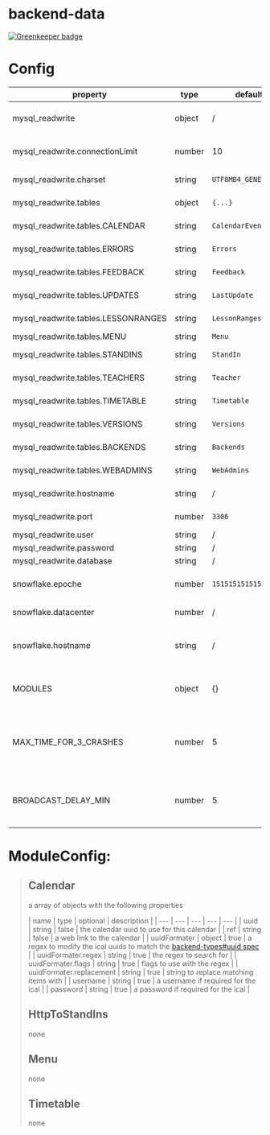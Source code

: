 # backend-data

[![Greenkeeper badge](https://badges.greenkeeper.io/vpapp-team/backend-data.svg)](https://greenkeeper.io/)

# Config
| property | type | default | optional | description |
| --- | --- | --- | --- | --- |
| mysql_readwrite | object | / | false | readonly connection to mysql db |
| mysql_readwrite.connectionLimit | number | 10 | true | max simultaneous connections |
| mysql_readwrite.charset | string | `UTF8MB4_GENERAL_CI` | true | charset of the connection |
| mysql_readwrite.tables | object | `{...}` | true | table name mappings |
| mysql_readwrite.tables.CALENDAR | string | `CalendarEvents` | true | CALENDAR mapping |
| mysql_readwrite.tables.ERRORS | string | `Errors` | true | ERRORS mapping |
| mysql_readwrite.tables.FEEDBACK | string | `Feedback` | true | FEEDBACK mapping |
| mysql_readwrite.tables.UPDATES | string | `LastUpdate` | true | UPDATES mapping |
| mysql_readwrite.tables.LESSONRANGES | string | `LessonRanges` | true | LESSONRANGES mapping |
| mysql_readwrite.tables.MENU | string | `Menu` | true | MENU mapping |
| mysql_readwrite.tables.STANDINS | string | `StandIn` | true | STANDINS mapping |
| mysql_readwrite.tables.TEACHERS | string | `Teacher` | true | TEACHERS mapping |
| mysql_readwrite.tables.TIMETABLE | string | `Timetable` | true | TIMETABLE mapping |
| mysql_readwrite.tables.VERSIONS | string | `Versions` | true | VERSIONS mapping |
| mysql_readwrite.tables.BACKENDS | string | `Backends` | true | BACKENDS mapping |
| mysql_readwrite.tables.WEBADMINS | string | `WebAdmins` | true | WEBADMINS mapping |
| mysql_readwrite.hostname | string | / | false | the mysql host domain/ip |
| mysql_readwrite.port | number | `3306` | true | the mysql host port |
| mysql_readwrite.user | string | / | false | mysql user name |
| mysql_readwrite.password | string | / | false | mysql password |
| mysql_readwrite.database | string | / | false | mysql db name |
| snowflake.epoche | number | `1515151515151` | true | time to offset snowflake timestamps |
| snowflake.datacenter | number | / | false | datacenter id, min 0, max 15 |
| snowflake.hostname | string | / | false | host name for this server, used when creating UUID'S |
| MODULES | object | {} | false | module specific config data - [click for more info](#moduleconfig) |
| MAX_TIME_FOR_3_CRASHES | number | 5 | true | how long 3 crashes are allowed to be apart, else the module gets disabled |
| BROADCAST_DELAY_MIN | number | 5 | true | time to delay broadcasts to wait for other modules to finish |

# ModuleConfig:
> ## Calendar
> a array of objects with the following properties
>
> | name | type | optional | description |
> | --- | --- | --- | --- | --- |
> | uuid | string | false | the calendar uuid to use for this calendar |
> | ref | string | false | a web link to the calendar |
> | uuidFormater | object | true | a regex to modify the ical uuids to match the [backend-types#uuid spec](https://github.com/vpapp-team/backend-types/blob/master/README.md#uuid) |
> | uuidFormater.regex | string | true | the regex to search for |
> | uuidFormater.flags | string | true | flags to use with the regex |
> | uuidFormater.replacement | string | true | string to replace matching items with |
> | username | string | true | a username if required for the ical |
> | password | string | true | a password if required for the ical |
> ## HttpToStandIns
> none
> ## Menu
> none
> ## Timetable
> none
